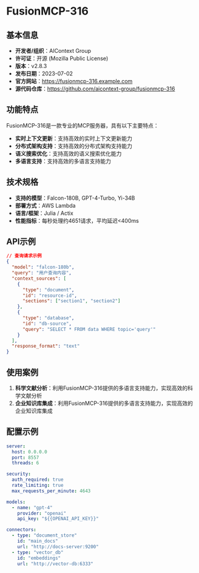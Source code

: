 # FusionMCP-316

## 基本信息

- **开发者/组织**：AIContext Group
- **许可证**：开源 (Mozilla Public License)
- **版本**：v2.8.3
- **发布日期**：2023-07-02
- **官方网站**：https://fusionmcp-316.example.com
- **源代码仓库**：https://github.com/aicontext-group/fusionmcp-316

## 功能特点

FusionMCP-316是一款专业的MCP服务器，具有以下主要特点：

- **实时上下文更新**：支持高效的实时上下文更新能力
- **分布式架构支持**：支持高效的分布式架构支持能力
- **语义搜索优化**：支持高效的语义搜索优化能力
- **多语言支持**：支持高效的多语言支持能力


## 技术规格

- **支持的模型**：Falcon-180B, GPT-4-Turbo, Yi-34B
- **部署方式**：AWS Lambda
- **语言/框架**：Julia / Actix
- **性能指标**：每秒处理约4651请求，平均延迟<400ms

## API示例

```json
// 查询请求示例
{
  "model": "falcon-180b",
  "query": "用户查询内容",
  "context_sources": [
    {
      "type": "document",
      "id": "resource-id",
      "sections": ["section1", "section2"]
    },
    {
      "type": "database",
      "id": "db-source",
      "query": "SELECT * FROM data WHERE topic='query'"
    }
  ],
  "response_format": "text"
}
```

## 使用案例

1. **科学文献分析**：利用FusionMCP-316提供的多语言支持能力，实现高效的科学文献分析
2. **企业知识库集成**：利用FusionMCP-316提供的多语言支持能力，实现高效的企业知识库集成


## 配置示例

```yaml
server:
  host: 0.0.0.0
  port: 8557
  threads: 6

security:
  auth_required: true
  rate_limiting: true
  max_requests_per_minute: 4643

models:
  - name: "gpt-4"
    provider: "openai"
    api_key: "${{OPENAI_API_KEY}}"

connectors:
  - type: "document_store"
    id: "main_docs"
    url: "http://docs-server:9200"
  - type: "vector_db"
    id: "embeddings"
    url: "http://vector-db:6333"
```